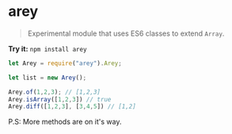 # arey
> Experimental module that uses ES6 classes to extend `Array`.

__Try it:__ ```npm install arey```

```js
let Arey = require("arey").Arey;

let list = new Arey();

Arey.of(1,2,3); // [1,2,3]
Arey.isArray([1,2,3]) // true
Arey.diff([1,2,3], [3,4,5]) // [1,2]
```

P.S: More methods are on it's way.



